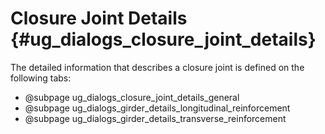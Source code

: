 Closure Joint Details {#ug_dialogs_closure_joint_details}
==============================================
The detailed information that describes a closure joint is defined on the following tabs:

* @subpage ug_dialogs_closure_joint_details_general
* @subpage ug_dialogs_girder_details_longitudinal_reinforcement
* @subpage ug_dialogs_girder_details_transverse_reinforcement
